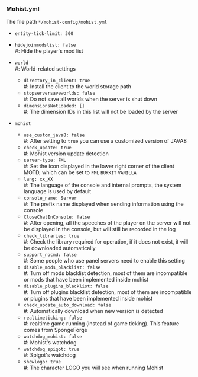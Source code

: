 ### Mohist.yml

The file path `*/mohist-config/mohist.yml`

* `entity-tick-limit: 300`

* `hidejoinmodslist: false`  
  #: Hide the player's mod list

* `world`  
  #: World-related settings
  - `directory_in_client: true`  
    #: Install the client to the world storage path
  - `stopserversaveworlds: false`  
    #: Do not save all worlds when the server is shut down
  - `dimensionsNotLoaded: []`  
    #: The dimension IDs in this list will not be loaded by the server

* `mohist`
  - `use_custom_java8: false`  
    #: After setting to `true` you can use a customized version of JAVA8
  - `check_update: true`  
    #: Mohist version update detection
  - `server-type: FML`  
    #: Set the icon displayed in the lower right corner of the client MOTD, which can be set to `FML` `BUKKIT` `VANILLA`
  - `lang: xx_XX`  
    #: The language of the console and internal prompts, the system language is used by default
  - `console_name: Server`  
    #: The prefix name displayed when sending information using the console
  - `CloseChatInConsole: false`  
    #: After opening, all the speeches of the player on the server will not be displayed in the console, but will still be recorded in the log
  - `check_libraries: true`  
    #: Check the library required for operation, if it does not exist, it will be downloaded automatically
  - `support_nocmd: false`  
    #: Some people who use panel servers need to enable this setting
  - `disable_mods_blacklist: false`  
    #: Turn off mods blacklist detection, most of them are incompatible or mods that have been implemented inside mohist
  - `disable_plugins_blacklist: false`  
    #: Turn off plugins blacklist detection, most of them are incompatible or plugins that have been implemented inside mohist
  - `check_update_auto_download: false`  
    #: Automatically download when new version is detected
  - `realtimeticking: false`  
    #: realtime game running (instead of game ticking). This feature comes from SpongeForge
  - `watchdog_mohist: false`  
    #: Mohist's watchdog
  - `watchdog_spigot: true`  
    #: Spigot's watchdog
  - `showlogo: true`  
    #: The character LOGO you will see when running Mohist
